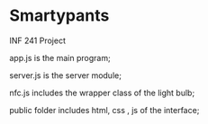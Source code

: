 Smartypants
==========

INF 241 Project

app.js is the main program;

server.js is the server module;

nfc.js includes the wrapper class of the light bulb;

public folder includes html, css , js of the interface;
